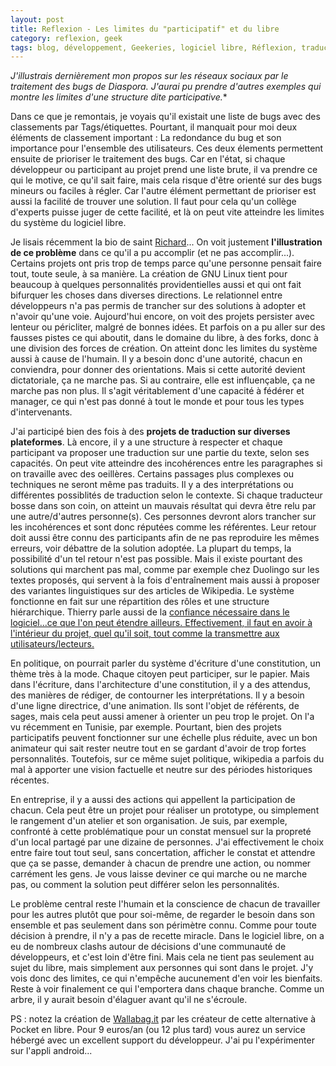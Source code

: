 ```yaml
---
layout: post
title: Reflexion - Les limites du "participatif" et du libre
category: reflexion, geek
tags: blog, développement, Geekeries, logiciel libre, Réflexion, traduction
---
```

**J'illustrais dernièrement mon propos sur les réseaux sociaux par le traitement des bugs de Diaspora*. J'aurai pu prendre d'autres exemples qui montre les limites d'une structure dite participative.**

Dans ce que je remontais, je voyais qu'il existait une liste de bugs avec des classements par Tags/étiquettes. Pourtant, il manquait pour moi deux éléments de classement important : La redondance du bug et son importance pour l'ensemble des utilisateurs. Ces deux élements permettent ensuite de prioriser le traitement des bugs. Car en l'état, si chaque développeur ou participant au projet prend une liste brute, il va prendre ce qui le motive, ce qu'il sait faire, mais cela risque d'être orienté sur des bugs mineurs ou faciles à régler. Car l'autre élément permettant de prioriser est aussi la facilité de trouver une solution. Il faut pour cela qu'un collège d'experts puisse juger de cette facilité, et là on peut vite atteindre les limites du système du logiciel libre.

Je lisais récemment la bio de saint [Richard](https://www.cheziceman.fr/2015/richardstallman/)... On voit justement **l'illustration de ce problème** dans ce qu'il a pu accomplir (et ne pas accomplir...). Certains projets ont pris trop de temps parce qu'une personne pensait faire tout, toute seule, à sa manière. La création de GNU Linux tient pour beaucoup à quelques personnalités providentielles aussi et qui ont fait bifurquer les choses dans diverses directions. Le relationnel entre développeurs n'a pas permis de trancher sur des solutions à adopter et n'avoir qu'une voie. Aujourd'hui encore, on voit des projets persister avec lenteur ou péricliter, malgré de bonnes idées. Et parfois on a pu aller sur des fausses pistes ce qui aboutit, dans le domaine du libre, à des forks, donc à une division des forces de création. On atteint donc les limites du système aussi à cause de l'humain. Il y a besoin donc d'une autorité, chacun en conviendra, pour donner des orientations. Mais si cette autorité devient dictatoriale, ça ne marche pas. Si au contraire, elle est influençable, ça ne marche pas non plus. Il s'agit véritablement d'une capacité à fédérer et manager, ce qui n'est pas donné à tout le monde et pour tous les types d'intervenants.

J'ai participé bien des fois à des **projets de traduction sur diverses plateformes**. Là encore, il y a une structure à respecter et chaque participant va proposer une traduction sur une partie du texte, selon ses capacités. On peut vite atteindre des incohérences entre les paragraphes si on travaille avec des oeillères. Certains passages plus complexes ou techniques ne seront même pas traduits. Il y a des interprétations ou différentes possiblités de traduction selon le contexte. Si chaque traducteur bosse dans son coin, on atteint un mauvais résultat qui devra être relu par une autre/d'autres personne(s). Ces personnes devront alors trancher sur les incohérences et sont donc réputées comme les référentes. Leur retour doit aussi être connu des participants afin de ne pas reproduire les mêmes erreurs, voir débattre de la solution adoptée. La plupart du temps, la possibilité d'un tel retour n'est pas possible. Mais il existe pourtant des solutions qui marchent pas mal, comme par exemple chez Duolingo sur les textes proposés, qui servent à la fois d'entraînement mais aussi à proposer des variantes linguistiques sur des articles de Wikipedia. Le système fonctionne en fait sur une répartition des rôles et une structure hiérarchique. Thierry parle aussi de la <span style="text-decoration:underline;"><a href="http://tcrouzet.com/2016/12/13/les-logiciels-libres-sont-ils-de-confiance/">confiance </a>nécessaire dans le logiciel...ce que l'on peut étendre ailleurs. Effectivement, il faut en avoir à l'intérieur du projet, quel qu'il soit, tout comme la transmettre aux utilisateurs/lecteurs.

En politique, on pourrait parler du système d'écriture d'une constitution, un thème très à la mode. Chaque citoyen peut participer, sur le papier. Mais dans l'écriture, dans l'architecture d'une constitution, il y a des attendus, des manières de rédiger, de contourner les interprétations. Il y a besoin d'une ligne directrice, d'une animation. Ils sont l'objet de référents, de sages, mais cela peut aussi amener à orienter un peu trop le projet. On l'a vu récemment en Tunisie, par exemple. Pourtant, bien des projets participatifs peuvent fonctionner sur une échelle plus réduite, avec un bon animateur qui sait rester neutre tout en se gardant d'avoir de trop fortes personnalités. Toutefois, sur ce même sujet politique, wikipedia a parfois du mal à apporter une vision factuelle et neutre sur des périodes historiques récentes.

En entreprise, il y a aussi des actions qui appellent la participation de chacun. Cela peut être un projet pour réaliser un prototype, ou simplement le rangement d'un atelier et son organisation. Je suis, par exemple, confronté à cette problématique pour un constat mensuel sur la propreté d'un local partagé par une dizaine de personnes. J'ai effectivement le choix entre faire tout tout seul, sans concertation, afficher le constat et attendre que ça se passe, demander à chacun de prendre une action, ou nommer carrément les gens. Je vous laisse deviner ce qui marche ou ne marche pas, ou comment la solution peut différer selon les personnalités.

Le problème central reste l'humain et la conscience de chacun de travailler pour les autres plutôt que pour soi-même, de regarder le besoin dans son ensemble et pas seulement dans son périmètre connu. Comme pour toute décision à prendre, il n'y a pas de recette miracle. Dans le logiciel libre, on a eu de nombreux clashs autour de décisions d'une communauté de développeurs, et c'est loin d'être fini. Mais cela ne tient pas seulement au sujet du libre, mais simplement aux personnes qui sont dans le projet. J'y vois donc des limites, ce qui n'empêche aucunement d'en voir les bienfaits. Reste à voir finalement ce qui l'emportera dans chaque branche. Comme un arbre, il y aurait besoin d'élaguer avant qu'il ne s'écroule.

PS : notez la création de [Wallabag.it](http://Wallabag.it) par les créateur de cette alternative à Pocket en libre. Pour 9 euros/an (ou 12 plus tard) vous aurez un service hébergé avec un excellent support du développeur. J'ai pu l'expérimenter sur l'appli android...

